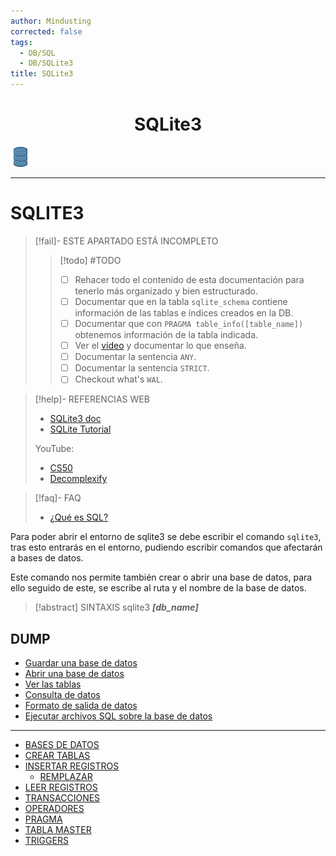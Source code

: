 ```yaml
---
author: Mindusting
corrected: false
tags:
  - DB/SQL
  - DB/SQLite3
title: SQLite3
---
```


<h1 style="text-align:center;">SQLite3</h1>

![#logo](../../../../img/db.png)

---

# SQLITE3

> [!fail]- ESTE APARTADO ESTÁ INCOMPLETO
> > [!todo] #TODO
> > - [ ] Rehacer todo el contenido de esta documentación para tenerlo más organizado y bien estructurado.
> > - [ ] Documentar que en la tabla `sqlite_schema` contiene información de las tablas e índices creados en la DB.
> > - [ ] Documentar que con `PRAGMA table_info([table_name])` obtenemos información de la tabla indicada.
> > - [ ] Ver el [vídeo](https://youtu.be/sgVpOaJLoG0) y documentar lo que enseña.
> > - [ ] Documentar la sentencia `ANY`.
> > - [ ] Documentar la sentencia `STRICT`.
> > - [ ] Checkout what's `WAL`.

> [!help]- REFERENCIAS WEB
> - [SQLite3 doc](https://sqlite.org/)
> - [SQLite Tutorial](https://www.sqlitetutorial.net/)
>
> YouTube:
> - [CS50](https://youtu.be/1RCMYG8RUSE)
> - [Decomplexify](https://www.youtube.com/@decomplexify)

> [!faq]- FAQ
> - [¿Qué es SQL?](../sql.md)

Para poder abrir el entorno de sqlite3 se debe escribir el comando `sqlite3`, tras esto entrarás en el entorno, pudiendo escribir comandos que afectarán a bases de datos.

Este comando nos permite también crear o abrir una base de datos, para ello seguido de este, se escribe al ruta y el nombre de la base de datos.

> [!abstract] SINTAXIS
> sqlite3 ***\[db_name\]***

## DUMP

- [Guardar una base de datos](commands/sqlite3_save_db.md)
- [Abrir una base de datos](commands/sqlite3_open_db.md)
- [Ver las tablas](commands/sqlite3_list_tables.md)
- [Consulta de datos](sqlite3_select.md)
- [Formato de salida de datos](commands/sqlite3_output_formats.md)
- [Ejecutar archivos SQL sobre la base de datos](commands/sqlite3_read_sql_files.md)

---

- [BASES DE DATOS](sqlite3_db.md)
- [CREAR TABLAS](sqlite3_table.md)
- [INSERTAR REGISTROS](sqlite3_insert.md)
    - [REMPLAZAR](sqlite3_replace.md)
- [LEER REGISTROS](sqlite3_select.md)
- [TRANSACCIONES](sqlite3_transaction.md)
- [OPERADORES](sqlite3_operators.md)
- [PRAGMA](sqlite3_pragma.md)
- [TABLA MASTER](sqlite3_master.md)
- [TRIGGERS](sqlite3_trigger.md)
